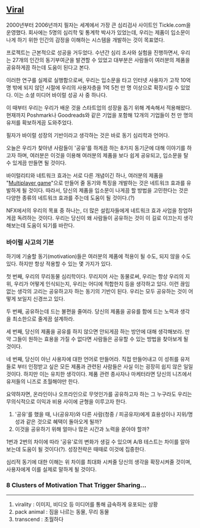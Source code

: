 ## [Viral](https://www.nfx.com/post/why-people-share/)

2000년부터 2006년까지 필자는 세계에서 가장 큰 심리검사 사이트인 Tickle.com을 운영했다. 회사에는 5명의 심리학 및 통계학 박사가 있었는데, 우리는 제품이 입소문이 나게 하기 위한 인간의 감정을 이해하는 시스템을 개발하는 것이 목표였다.

프로젝트는 근본적으로 성공을 거두었다. 수년간 심리 조사와 실험을 진행하면서, 우리는 27개의 인간의 동기부여군을 발견할 수 있었고 대부분은 사람들이 여러분의 제품을 공유하게끔 하는데 도움이 된다고 본다.

이러한 연구를 실제로 실행함으로써, 우리는 입소문을 타고 인터넷 사용자가 고작 10억 명 밖에 되지 않던 시절에 우리의 사용자층을 1억 5천 만 명 이상으로 확장시킬 수 있었다. 이는 소셜 미디어 바이럴 성공 사 중 하나다.

이 때부터 우리는 우리가 배운 것을 스타트업의 성장을 돕기 위해 계속해서 적용해왔다. 현재까지 Poshmark나 Goodreads와 같은 기업을 포함해 12개의 기업들이 천 만 명의 유저를 확보하게끔 도와주었다.

필자가 바이럴 성장의 기반이라고 생각하는 것은 바로 동기 심리학과 언어다.

오늘은 우리가 찾아낸 사람들이 '공유'를 하게끔 하는 8가지 동기군에 대해 이야기를 하고자 하며, 여러분은 이것을 이용해 여러분의 제품을 보다 쉽게 공유되고, 입소문을 탈 수 있게끔 만들면 될 것이다.

바이럴리티와 네트워크 효과는 서로 다른 개념이긴 하나, 여러분의 제품을 "[Multiplayer game](https://www.nfx.com/post/network-effects-bible/#multiplayer-vs-single-player-mode)"으로 만들어 줄 동기와 특징을 개발하는 것은 네트워크 효과를 유발하게 될 것이다. 따라서, 당신의 제품을 입소문이 나게끔 할 방법을 고민한다는 것은 다양한 종류의 네트워크 효과를 주는데 도움이 될 것이다.(?)

NFX에서의 우리의 목표 중 하나는, 더 많은 설립자들에게 네트워크 효과 사업을 창업하게끔 독려하는 것이다. 우리는 당신이 왜 사람들이 공유하는 것이 이 길로 이끄는지 생각해보는데 도움이 되기를 바란다.

### 바이럴 사고의 기본

하기에 기술할 동기(motivation)들은 여러분의 제품에 적용이 될 수도, 되지 않을 수도 있다. 하지만 항상 적용할 수 있는 몇 가지가 있다.

첫 번째, 우리의 무리동물 심리학이다. 무리지어 사는 동물로써, 우리는 항상 우리의 지위, 우리가 어떻게 인식되는지, 우리는 어디에 적합한지 등을 생각하고 있다. 이런 끊임 없는 생각의 고리는 공유하고자 하는 동기의 기반이 된다. 우리는 모두 공유하는 것이 어떻게 보일지 신경쓰고 있다.

두 번째, 공유하는데 드는 불편을 줄여라. 당신의 제품을 공유를 함에 드는 노력과 생각을 최소한으로 줄게끔 설계하라.

세 번째, 당신의 제품을 공유를 하지 않으면 안되게끔 하는 방안에 대해 생각해보라. 만약 그들이 원하는 효용을 가질 수 없다면 사람들은 공유할 수 있는 방법을 찾아보게 될 것이다.

네 번째, 당신이 아닌 사용자에 대한 언어로 만들어라. 직접 만들어내고 이 성취를 유저들로 부터 인정받고 싶은 모든 제품과 관련된 사람들은 사실 이는 굉장히 쉽지 않은 일일 것이다. 하지만 이는 유치한 생각이다. 제품 관련 종사자나 마케터라면 당신의 니즈에서 유저들의 니즈로 초월해야만 한다.

요약하자면, 온라인이나 오프라인으로 무엇인가를 공유하고자 하는 그 누구라도 우리는 무의식적으로 이익과 비용 사이에 균형을 이루고자 한다.

1.  '공유'를 했을 때, 나(공유자)와 다른 사람(청중 / 피공유자)에게 효용성이나 지위/명성과 같은 것으로 혜택이 돌아오게 될까?
2.  이것을 공유하기 위해 얼마나 많은 시간과 노력을 쏟아야 할까?

1번과 2번의 차이에 따라 '공유'로의 변화가 생길 수 있으며 A/B 테스트는 차이를 알아보는데 도움이 될 것이다(?). 성장전략은 때때로 이것에 집중한다.

심리적 동기에 대한 이해는 위 차이를 최대화 시켜줄 당신의 생각을 확장시켜줄 것이며, 사용자에게 이를 실제로 말하게 될 것이다.

### 8 Clusters of Motivation That Trigger Sharing...

---

1. virality : 이미지, 비디오 등 미디어를 통해 급속하게 유포되는 상황
2. pack animal : 짐을 나르는 동물, 무리 동물
3. transcend : 초월하다
